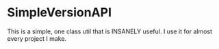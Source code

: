 # SimpleVersionAPI
This is a simple, one class util that is INSANELY useful. I use it for almost every project I make.
